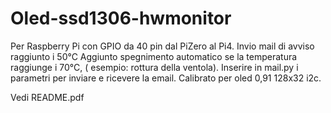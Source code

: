 # Oled-ssd1306-hwmonitor
Per Raspberry Pi con GPIO da 40 pin dal PiZero al Pi4.
Invio mail di avviso raggiunto i 50°C
Aggiunto spegnimento automatico se la temperatura raggiunge i 70°C, ( esempio: rottura della ventola).
Inserire in mail.py i parametri per inviare e ricevere la email.
Calibrato per oled 0,91 128x32 i2c.

Vedi README.pdf
